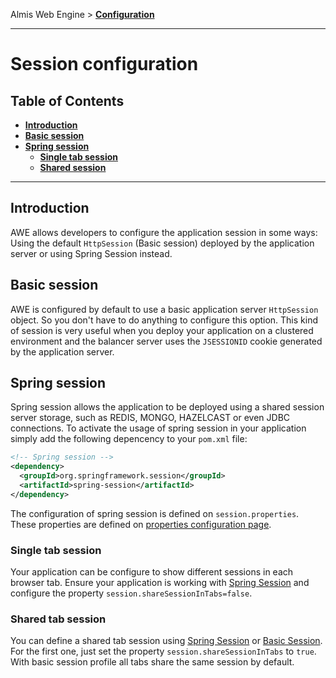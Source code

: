 Almis Web Engine > **[Configuration](configuration-guide.md)**

---

# **Session configuration**

## Table of Contents

* **[Introduction](#introduction)**
* **[Basic session](#basic-session)**
* **[Spring session](#spring-session)**
  * **[Single tab session](#single-tab-session)**
  * **[Shared session](#shared-session)**

---

## Introduction

AWE allows developers to configure the application session in some ways: Using the default `HttpSession` (Basic session) 
deployed by the application server or using Spring Session instead.

## Basic session

AWE is configured by default to use a basic application server `HttpSession` object. So you don't have to do anything to
configure this option. This kind of session is very useful when you deploy your application on a clustered environment
and the balancer server uses the `JSESSIONID` cookie generated by the application server.

## Spring session

Spring session allows the application to be deployed using a shared session server storage, such as REDIS, MONGO, HAZELCAST or
even JDBC connections. To activate the usage of spring session in your application simply add the following depencency
to your `pom.xml` file:  

```xml
<!-- Spring session -->
<dependency>
  <groupId>org.springframework.session</groupId>
  <artifactId>spring-session</artifactId>
</dependency>
```

The configuration of spring session is defined on `session.properties`. These properties are defined on [properties configuration page](properties.md#session-properties).

### Single tab session

Your application can be configure to show different sessions in each browser tab. Ensure your application is working 
with [Spring Session](#spring-session) and configure the property `session.shareSessionInTabs=false`.

### Shared tab session

You can define a shared tab session using [Spring Session](#spring-session) or [Basic Session](#basic-session). For the 
first one, just set the property `session.shareSessionInTabs` to `true`. With basic session profile all tabs share the
same session by default.